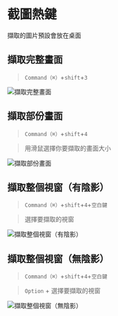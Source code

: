 # 截圖熱鍵

擷取的圖片預設會放在桌面

## 擷取完整畫面

> `Command（⌘）`+`shift`+`3`

![擷取完整畫面](http://i.imgur.com/nqT4hjr.png)

## 擷取部份畫面

> `Command（⌘）`+`shift`+`4`

> 用滑鼠選擇你要擷取的畫面大小

![擷取部份畫面](http://i.imgur.com/Iwmh6yS.png)


## 擷取整個視窗（有陰影）

> `Command（⌘）`+`shift`+`4`+`空白鍵`

> 選擇要擷取的視窗

![擷取整個視窗（有陰影）](http://i.imgur.com/MTmBSZB.png)

## 擷取整個視窗（無陰影）

> `Command（⌘）`+`shift`+`4`+`空白鍵`

> `Option` + 選擇要擷取的視窗

![擷取整個視窗（無陰影）](http://i.imgur.com/VOw3OYy.png)
